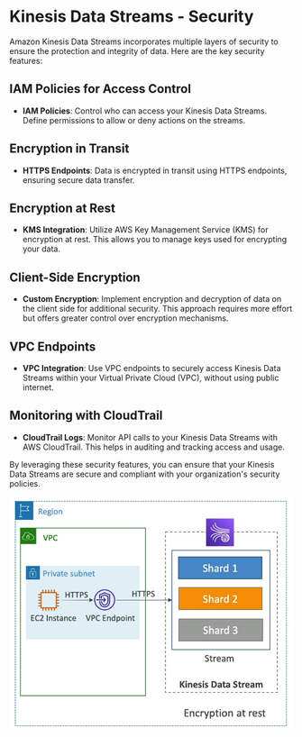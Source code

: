 # Kinesis Data Streams - Security

Amazon Kinesis Data Streams incorporates multiple layers of security to ensure the protection and integrity of data. Here are the key security features:

## IAM Policies for Access Control

- **IAM Policies**: Control who can access your Kinesis Data Streams. Define permissions to allow or deny actions on the streams.

## Encryption in Transit

- **HTTPS Endpoints**: Data is encrypted in transit using HTTPS endpoints, ensuring secure data transfer.

## Encryption at Rest

- **KMS Integration**: Utilize AWS Key Management Service (KMS) for encryption at rest. This allows you to manage keys used for encrypting your data.

## Client-Side Encryption

- **Custom Encryption**: Implement encryption and decryption of data on the client side for additional security. This approach requires more effort but offers greater control over encryption mechanisms.

## VPC Endpoints

- **VPC Integration**: Use VPC endpoints to securely access Kinesis Data Streams within your Virtual Private Cloud (VPC), without using public internet.

## Monitoring with CloudTrail

- **CloudTrail Logs**: Monitor API calls to your Kinesis Data Streams with AWS CloudTrail. This helps in auditing and tracking access and usage.

By leveraging these security features, you can ensure that your Kinesis Data Streams are secure and compliant with your organization's security policies.

![Kinesis Data Streams Security](../z_resources/images/kinesis/data-stream-security.png)